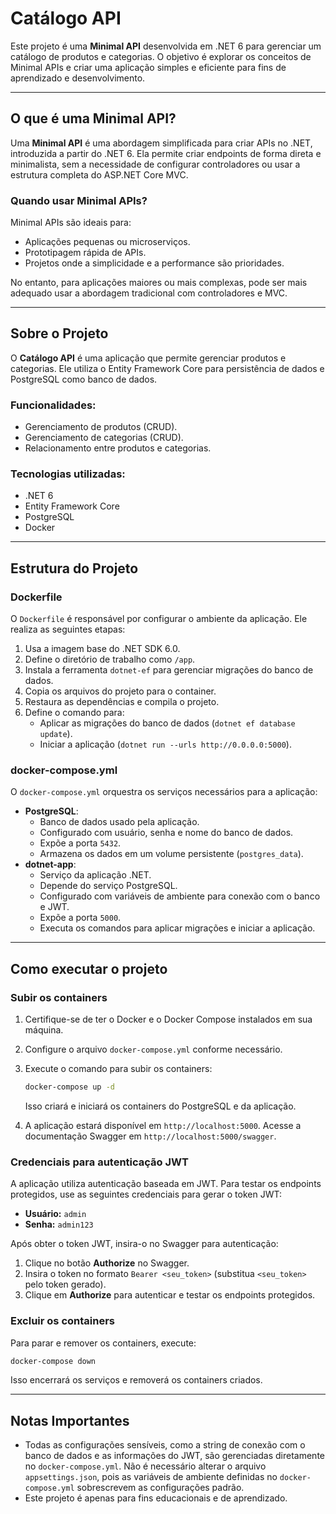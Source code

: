 # Catálogo API

Este projeto é uma **Minimal API** desenvolvida em .NET 6 para gerenciar um catálogo de produtos e categorias. O objetivo é explorar os conceitos de Minimal APIs e criar uma aplicação simples e eficiente para fins de aprendizado e desenvolvimento.

---

## O que é uma Minimal API?

Uma **Minimal API** é uma abordagem simplificada para criar APIs no .NET, introduzida a partir do .NET 6. Ela permite criar endpoints de forma direta e minimalista, sem a necessidade de configurar controladores ou usar a estrutura completa do ASP.NET Core MVC.

### Quando usar Minimal APIs?

Minimal APIs são ideais para:
- Aplicações pequenas ou microserviços.
- Prototipagem rápida de APIs.
- Projetos onde a simplicidade e a performance são prioridades.

No entanto, para aplicações maiores ou mais complexas, pode ser mais adequado usar a abordagem tradicional com controladores e MVC.

---

## Sobre o Projeto

O **Catálogo API** é uma aplicação que permite gerenciar produtos e categorias. Ele utiliza o Entity Framework Core para persistência de dados e PostgreSQL como banco de dados.

### Funcionalidades:
- Gerenciamento de produtos (CRUD).
- Gerenciamento de categorias (CRUD).
- Relacionamento entre produtos e categorias.

### Tecnologias utilizadas:
- .NET 6
- Entity Framework Core
- PostgreSQL
- Docker

---

## Estrutura do Projeto

### Dockerfile

O `Dockerfile` é responsável por configurar o ambiente da aplicação. Ele realiza as seguintes etapas:
1. Usa a imagem base do .NET SDK 6.0.
2. Define o diretório de trabalho como `/app`.
3. Instala a ferramenta `dotnet-ef` para gerenciar migrações do banco de dados.
4. Copia os arquivos do projeto para o container.
5. Restaura as dependências e compila o projeto.
6. Define o comando para:
   - Aplicar as migrações do banco de dados (`dotnet ef database update`).
   - Iniciar a aplicação (`dotnet run --urls http://0.0.0.0:5000`).

### docker-compose.yml

O `docker-compose.yml` orquestra os serviços necessários para a aplicação:
- **PostgreSQL**:
  - Banco de dados usado pela aplicação.
  - Configurado com usuário, senha e nome do banco de dados.
  - Expõe a porta `5432`.
  - Armazena os dados em um volume persistente (`postgres_data`).
- **dotnet-app**:
  - Serviço da aplicação .NET.
  - Depende do serviço PostgreSQL.
  - Configurado com variáveis de ambiente para conexão com o banco e JWT.
  - Expõe a porta `5000`.
  - Executa os comandos para aplicar migrações e iniciar a aplicação.

---

## Como executar o projeto

### Subir os containers

1. Certifique-se de ter o Docker e o Docker Compose instalados em sua máquina.
2. Configure o arquivo `docker-compose.yml` conforme necessário.
3. Execute o comando para subir os containers:
   ```bash
   docker-compose up -d
   ```
   Isso criará e iniciará os containers do PostgreSQL e da aplicação.

4. A aplicação estará disponível em `http://localhost:5000`. Acesse a documentação Swagger em `http://localhost:5000/swagger`.

### Credenciais para autenticação JWT

A aplicação utiliza autenticação baseada em JWT. Para testar os endpoints protegidos, use as seguintes credenciais para gerar o token JWT:
- **Usuário:** `admin`
- **Senha:** `admin123`

Após obter o token JWT, insira-o no Swagger para autenticação:
1. Clique no botão **Authorize** no Swagger.
2. Insira o token no formato `Bearer <seu_token>` (substitua `<seu_token>` pelo token gerado).
3. Clique em **Authorize** para autenticar e testar os endpoints protegidos.

### Excluir os containers

Para parar e remover os containers, execute:
```bash
docker-compose down
```

Isso encerrará os serviços e removerá os containers criados.

---

## Notas Importantes

- Todas as configurações sensíveis, como a string de conexão com o banco de dados e as informações do JWT, são gerenciadas diretamente no `docker-compose.yml`. Não é necessário alterar o arquivo `appsettings.json`, pois as variáveis de ambiente definidas no `docker-compose.yml` sobrescrevem as configurações padrão.
- Este projeto é apenas para fins educacionais e de aprendizado.